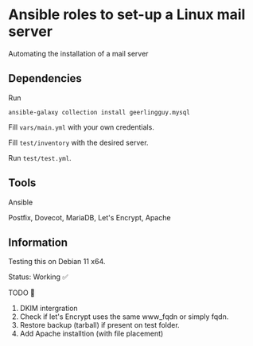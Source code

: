 # Ansible roles to set-up a Linux mail server
Automating the installation of a mail server
## Dependencies
Run

`ansible-galaxy collection install geerlingguy.mysql`

Fill `vars/main.yml` with your own credentials.

Fill `test/inventory` with the desired server.

Run `test/test.yml`.

## Tools
Ansible

Postfix, Dovecot, MariaDB, Let's Encrypt, Apache


## Information
Testing this on Debian 11 x64.

Status: Working ✅ 

TODO 📝

1. DKIM intergration
2. Check if let's Encrypt uses the same www_fqdn or simply fqdn.
3. Restore backup (tarball) if present on test folder.
4. Add Apache installtion (with file placement)
